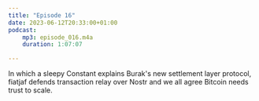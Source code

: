 ```yaml
---
title: "Episode 16"
date: 2023-06-12T20:33:00+01:00
podcast:
    mp3: episode_016.m4a
    duration: 1:07:07

---
```

In which a sleepy Constant explains Burak's new settlement layer protocol, fiatjaf defends transaction relay over Nostr and we all agree Bitcoin needs trust to scale.